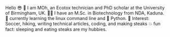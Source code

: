 Hello 😎
🧔 I am MOh, an Ecotox technician and PhD scholar at the University of Birmingham, UK.
👨‍🎓 I have an M.Sc. in Biotechnology from NDA, Kaduna.
🐧 currently learning the linux command line and 
🐍 Python. 
🙂 Interest: Soccer, hiking, writing technical articles, coding, and making steaks 
💥 fun fact: sleeping and eating steaks are my hubbies.

